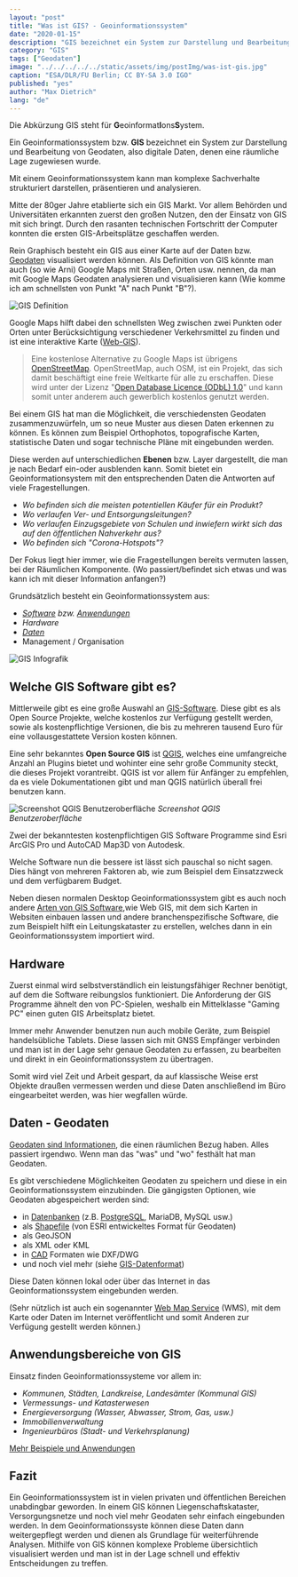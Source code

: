```yaml
---
layout: "post"
title: "Was ist GIS? - Geoinformationssystem"
date: "2020-01-15"
description: "GIS bezeichnet ein System zur Darstellung und Bearbeitung von Geodaten, also Daten, denen eine räumliche Lage zugewiesen wurde."
category: "GIS"
tags: ["Geodaten"]
image: "../../../../../static/assets/img/postImg/was-ist-gis.jpg"
caption: "ESA/DLR/FU Berlin; CC BY-SA 3.0 IGO"
published: "yes"
author: "Max Dietrich"
lang: "de"
---
```


Die Abkürzung GIS steht für **G**eoinformat**I**ons**S**ystem.

Ein Geoinformationssystem bzw. **GIS** bezeichnet ein System zur Darstellung und Bearbeitung von Geodaten, also digitale Daten, denen eine räumliche Lage zugewiesen wurde.

Mit einem Geoinformationssystem kann man komplexe Sachverhalte strukturiert darstellen, präsentieren und analysieren.

Mitte der 80ger Jahre etablierte sich ein GIS Markt. Vor allem Behörden und Universitäten erkannten zuerst den großen Nutzen, den der Einsatz von GIS mit sich bringt. Durch den rasanten technischen Fortschritt der Computer konnten die ersten GIS-Arbeitsplätze geschaffen werden.

Rein Graphisch besteht ein GIS aus einer Karte auf der Daten bzw. [Geodaten](/gis/was-sind-geodaten "Was sind Geodaten") visualisiert werden können. Als Definition von GIS könnte man auch (so wie Arni) Google Maps mit Straßen, Orten usw. nennen, da man mit Google Maps Geodaten analysieren und visualisieren kann (Wie komme ich am schnellsten von Punkt "A" nach Punkt "B"?).

![GIS Definition](gis-schwarzenegger-tweet.jpg "GIS Definition")

Google Maps hilft dabei den schnellsten Weg zwischen zwei Punkten oder Orten unter Berücksichtigung verschiedener Verkehrsmittel zu finden und ist eine interaktive Karte ([Web-GIS](/gis/web-gis "Web-GIS")).

> Eine kostenlose Alternative zu Google Maps ist übrigens [OpenStreetMap](https://www.openstreetmap.de/ "OpenStreetMap"). OpenStreetMap, auch OSM, ist ein Projekt, das sich damit beschäftigt eine freie Weltkarte für alle zu erschaffen. Diese wird unter der Lizenz "[Open Database Licence (ODbL) 1.0](http://opendatacommons.org/licenses/odbl/ "Open Database Licence (ODbL) 1.0")" und kann somit unter anderem auch gewerblich kostenlos genutzt werden.

Bei einem GIS hat man die Möglichkeit, die verschiedensten Geodaten zusammenzuwürfeln, um so neue Muster aus diesen Daten erkennen zu können. Es können zum Beispiel Orthophotos, topografische Karten, statistische Daten und sogar technische Pläne mit eingebunden werden.

Diese werden auf unterschiedlichen **Ebenen** bzw. Layer dargestellt, die man je nach Bedarf ein-oder ausblenden kann. Somit bietet ein Geoinformationsystem mit den entsprechenden Daten die Antworten auf viele Fragestellungen.

* _Wo befinden sich die meisten potentiellen Käufer für ein Produkt?_
* _Wo verlaufen Ver- und Entsorgungsleitungen?_
* _Wo verlaufen Einzugsgebiete von Schulen und inwiefern wirkt sich das auf den öffentlichen Nahverkehr aus?_
* _Wo befinden sich "Corona-Hotspots"?_

Der Fokus liegt hier immer, wie die Fragestellungen bereits vermuten lassen, bei der Räumlichen Komponente. (Wo passiert/befindet sich etwas und was kann ich mit dieser Information anfangen?)

Grundsätzlich besteht ein Geoinformationssystem aus:

*   _[Software](/gis/gis-software-optionen "GIS-Software Optionen") bzw. [Anwendungen](/gis/welche-gis-anwendungen-gibt-es "GIS Anwendungen")_
*   _Hardware_
*   [_Daten_](/gis/was-sind-geodaten "Was sind Geodaten")
*   Management / Organisation

![GIS Infografik](./GIS-Grafik_2-e1556304265569.jpg "GIS Infografik")

## Welche GIS Software gibt es?

Mittlerweile gibt es eine große Auswahl an [GIS-Software](/gis/gis-software-optionen "GIS-Software Optionen"). Diese gibt es als Open Source Projekte, welche kostenlos zur Verfügung gestellt werden, sowie als kostenpflichtige Versionen, die bis zu mehreren tausend Euro für eine vollausgestattete Version kosten können.

Eine sehr bekanntes **Open Source GIS** ist [QGIS](https://www.qgis.org/de/site/ "QGIS"), welches eine umfangreiche Anzahl an Plugins bietet und wohinter eine sehr große Community steckt, die dieses Projekt vorantreibt. QGIS ist vor allem für Anfänger zu empfehlen, da es viele Dokumentationen gibt und man QGIS natürlich überall frei benutzen kann.

![Screenshot QGIS Benutzeroberfläche](./screenshot_qgis.png "Screenshot QGIS Benutzeroberfläche")
*Screenshot QGIS Benutzeroberfläche*

Zwei der bekanntesten kostenpflichtigen GIS Software Programme sind Esri ArcGIS Pro und AutoCAD Map3D von Autodesk.

Welche Software nun die bessere ist lässt sich pauschal so nicht sagen. Dies hängt von mehreren Faktoren ab, wie zum Beispiel dem Einsatzzweck und dem verfügbarem Budget.

Neben diesen normalen Desktop Geoinformationssystem gibt es auch noch andere [Arten von GIS Software](/gis/gis-software-kategorien "Arten von GIS Software"),wie Web GIS, mit dem sich Karten in Websiten einbauen lassen und andere branchenspezifische Software, die zum Beispielt hilft ein Leitungskataster zu erstellen, welches dann in ein Geoinformationssystem importiert wird.

## Hardware

Zuerst einmal wird selbstverständlich ein leistungsfähiger Rechner benötigt, auf dem die Software reibungslos funktioniert. Die Anforderung der GIS Programme ähnelt den von PC-Spielen, weshalb ein Mittelklasse "Gaming PC" einen guten GIS Arbeitsplatz bietet.

Immer mehr Anwender benutzen nun auch mobile Geräte, zum Beispiel handelsübliche Tablets. Diese lassen sich mit GNSS Empfänger verbinden und man ist in der Lage sehr genaue Geodaten zu erfassen, zu bearbeiten und direkt in ein Geoinformationssystem zu übertragen.

Somit wird viel Zeit und Arbeit gespart, da auf klassische Weise erst Objekte draußen vermessen werden und diese Daten anschließend im Büro eingearbeitet werden, was hier wegfallen würde.

## Daten - Geodaten

[Geodaten sind Informationen](/gis/was-sind-geodaten "Was sind Geodaten"), die einen räumlichen Bezug haben. Alles passiert irgendwo. Wenn man das "was" und "wo" festhält hat man Geodaten.

Es gibt verschiedene Möglichkeiten Geodaten zu speichern und diese in ein Geoinformationssystem einzubinden. Die gängigsten Optionen, wie Geodaten abgespeichert werden sind:

*   in [Datenbanken](/gis/geo-datenbank-optionen "GIS-Datenbanken") (z.B. [PostgreSQL](/gis/postgis-qgis "PostgreSQL"), MariaDB, MySQL usw.)
*   als [Shapefile](/gis/was-ist-ein-shapefile-shp-dbf-shx "Was ist ein Shapefile") (von ESRI entwickeltes Format für Geodaten)
*   als GeoJSON
*   als XML oder KML
*   in [CAD](/gis/unterschied-cad-gis "Unterschied GIS-CAD") Formaten wie DXF/DWG
*   und noch viel mehr (siehe [GIS-Datenformat](https://de.wikipedia.org/wiki/GIS-Datenformat "GIS-Datenformate"))

Diese Daten können lokal oder über das Internet in das Geoinformationssystem eingebunden werden.

(Sehr nützlich ist auch ein sogenannter [Web Map Service](/gis/wms-wmts "Web Map Service") (WMS), mit dem Karte oder Daten im Internet veröffentlicht und somit Anderen zur Verfügung gestellt werden können.)

## Anwendungsbereiche von GIS

Einsatz finden Geoinformationssysteme vor allem in:

*   _Kommunen, Städten, Landkreise, Landesämter (Kommunal GIS)_
*   _Vermessungs- und Katasterwesen_
*   _Energieversorgung (Wasser, Abwasser, Strom, Gas, usw.)_
*   _Immobilienverwaltung_
*   _Ingenieurbüros (Stadt- und Verkehrsplanung)_

[Mehr Beispiele und Anwendungen](/gis/welche-gis-anwendungen-gibt-es "GIS-Anwendungen")

## Fazit

Ein Geoinformationssystem ist in vielen privaten und öffentlichen Bereichen unabdingbar geworden. In einem GIS können Liegenschaftskataster, Versorgungsnetze und noch viel mehr Geodaten sehr einfach eingebunden werden. In dem Geoinformationssyste können diese Daten dann weitergepflegt werden und dienen als Grundlage für weiterführende Analysen. Mithilfe von GIS können komplexe Probleme übersichtlich visualisiert werden und man ist in der Lage schnell und effektiv Entscheidungen zu treffen.